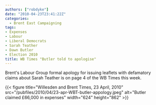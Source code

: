 ```yaml
---
authors: ["robdyke"]
date: "2010-04-23T23:41:22Z"
categories:
  - Brent East Campaigning
tags:
- Expenses
- Labour
- Liberal Democrats
- Sarah Teather
- Dawn Butler
- Election 2010
title: WB Times "Butler told to apologise"
---
```

Brent's Labour Group formal apology for issuing leaflets with defamatory claims about Sarah Teather is on page 4 of the WB Times this week.

{{< figure title="Willesden and Brent Times, 23 April, 2010" src="/pubfiles/2010/04/23-apr-WBT-butler-appology.jpeg" alt="Butler claimed £66,000 in expenses" width="624" height="862" >}}

</div>